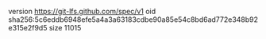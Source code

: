 version https://git-lfs.github.com/spec/v1
oid sha256:5c6eddb6948efe5a4a3a63183cdbe90a85e54c8bd6ad772e348b92e315e2f9d5
size 11015
